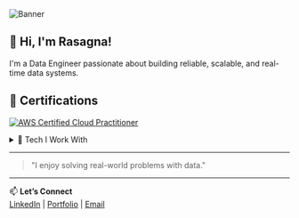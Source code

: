 <picture>
  <source media="(prefers-color-scheme: dark)" srcset="https://i.imgur.com/Zl2Kfve.png">
  <source media="(prefers-color-scheme: light)" srcset="https://i.imgur.com/HLWzToV.png">
  <img alt="Banner" src="https://i.imgur.com/HLWzToV.png">
</picture>

## 👋 Hi, I'm Rasagna!

I'm a Data Engineer passionate about building reliable, scalable, and real-time data systems.

## 📜 Certifications

[![AWS Certified Cloud Practitioner](https://d1.awsstatic.com/training-and-certification/Certification%20Badges/AWS-Certified-Cloud-Practitioner_badge.38d90c8a36b8cfb1dbf7c296d4188e7395479d6e.png)](https://www.credly.com/badges/YOUR-BADGE-ID)

<details>
<summary>🚀 Tech I Work With</summary>

| Rank | Tools / Technologies                     |
|------|------------------------------------------|
| 1    | Python, SQL, PySpark               |
| 2    | AWS (S3, Glue, Redshift, Lambda)         |
| 3    | Snowflake, Airflow, Git                  |
| 4    | Power BI, Tableau                        |

</details>


---

> "I enjoy solving real-world problems with data."

---

📫 **Let’s Connect**  
[LinkedIn](https://www.linkedin.com/in/rasagna-konduri-350aaa192/) | [Portfolio](https://your-portfolio.com) | [Email](rasagnakonduri03@gmail.com)
